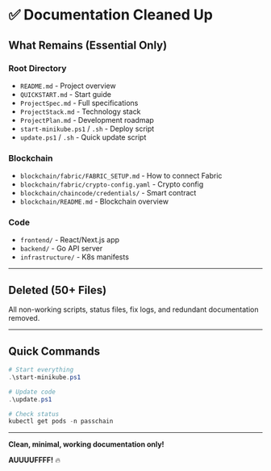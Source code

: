 # ✅ Documentation Cleaned Up

## What Remains (Essential Only)

### Root Directory
- `README.md` - Project overview
- `QUICKSTART.md` - Start guide
- `ProjectSpec.md` - Full specifications  
- `ProjectStack.md` - Technology stack
- `ProjectPlan.md` - Development roadmap
- `start-minikube.ps1` / `.sh` - Deploy script
- `update.ps1` / `.sh` - Quick update script

### Blockchain
- `blockchain/fabric/FABRIC_SETUP.md` - How to connect Fabric
- `blockchain/fabric/crypto-config.yaml` - Crypto config
- `blockchain/chaincode/credentials/` - Smart contract
- `blockchain/README.md` - Blockchain overview

### Code
- `frontend/` - React/Next.js app
- `backend/` - Go API server  
- `infrastructure/` - K8s manifests

---

## Deleted (50+ Files)

All non-working scripts, status files, fix logs, and redundant documentation removed.

---

## Quick Commands

```powershell
# Start everything
.\start-minikube.ps1

# Update code
.\update.ps1

# Check status
kubectl get pods -n passchain
```

---

**Clean, minimal, working documentation only!**

**AUUUUFFFF!** 🔥

